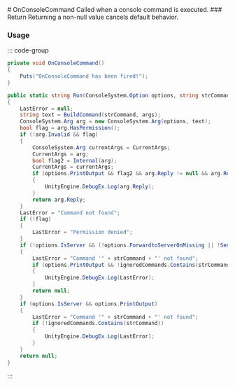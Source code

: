 <Badge type="danger" text="Carbon Compatible"/>
# OnConsoleCommand
Called when a console command is executed.
### Return
Returning a non-null value cancels default behavior.

### Usage
::: code-group
```csharp [Example]
private void OnConsoleCommand()
{
	Puts("OnConsoleCommand has been fired!");
}
```
```csharp [Source — Facepunch.Console @ ConsoleSystem]
public static string Run(ConsoleSystem.Option options, string strCommand, params object[] args)
{
	LastError = null;
	string text = BuildCommand(strCommand, args);
	ConsoleSystem.Arg arg = new ConsoleSystem.Arg(options, text);
	bool flag = arg.HasPermission();
	if (!arg.Invalid && flag)
	{
		ConsoleSystem.Arg currentArgs = CurrentArgs;
		CurrentArgs = arg;
		bool flag2 = Internal(arg);
		CurrentArgs = currentArgs;
		if (options.PrintOutput && flag2 && arg.Reply != null && arg.Reply.Length > 0)
		{
			UnityEngine.DebugEx.Log(arg.Reply);
		}
		return arg.Reply;
	}
	LastError = "Command not found";
	if (!flag)
	{
		LastError = "Permission denied";
	}
	if (!options.IsServer && (!options.ForwardtoServerOnMissing || !SendToServer(text)))
	{
		LastError = "Command '" + strCommand + "' not found";
		if (options.PrintOutput && !ignoredCommands.Contains(strCommand))
		{
			UnityEngine.DebugEx.Log(LastError);
		}
		return null;
	}
	if (options.IsServer && options.PrintOutput)
	{
		LastError = "Command '" + strCommand + "' not found";
		if (!ignoredCommands.Contains(strCommand))
		{
			UnityEngine.DebugEx.Log(LastError);
		}
	}
	return null;
}

```
:::
